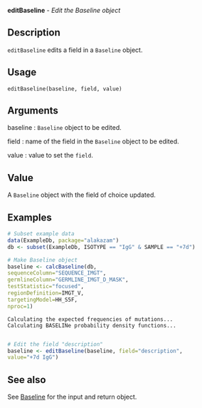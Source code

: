 **editBaseline** - *Edit the Baseline object*

Description
--------------------

`editBaseline` edits a field in a `Baseline` object.


Usage
--------------------
```
editBaseline(baseline, field, value)
```

Arguments
-------------------

baseline
:   `Baseline` object to be edited.

field
:   name of the field in the `Baseline` object to be edited.

value
:   value to set the `field`.




Value
-------------------

A `Baseline` object with the field of choice updated.



Examples
-------------------

```R
# Subset example data
data(ExampleDb, package="alakazam")
db <- subset(ExampleDb, ISOTYPE == "IgG" & SAMPLE == "+7d")

# Make Baseline object
baseline <- calcBaseline(db, 
sequenceColumn="SEQUENCE_IMGT",
germlineColumn="GERMLINE_IMGT_D_MASK", 
testStatistic="focused",
regionDefinition=IMGT_V,
targetingModel=HH_S5F,
nproc=1)

```


```
Calculating the expected frequencies of mutations...
Calculating BASELINe probability density functions...

```


```R

# Edit the field "description"
baseline <- editBaseline(baseline, field="description", 
value="+7d IgG")
```



See also
-------------------

See [Baseline](Baseline-class.md) for the input and return object.




